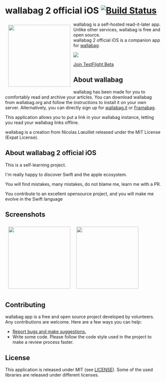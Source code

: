 # wallabag 2 official iOS [![Build Status](https://travis-ci.org/wallabag/ios-app.svg?branch=master)](https://travis-ci.org/wallabag/ios-app)

<img src="/readme/wallabag_logo.png" align="left" width="200" hspace="10" vspace="10">

wallabag is a self-hosted read-it-later app.  
Unlike other services, wallabag is free and open source.  
wallabag 2 official iOS is a companion app for [wallabag](https://www.wallabag.org).  

<p align="left">
	<a href="https://itunes.apple.com/fr/app/wallabag-2-official/id1170800946?mt=8">
		<img src="https://linkmaker.itunes.apple.com/assets/shared/badges/en-gb/appstore-lrg.svg"/>
	</a>
</p>

[Join TestFlight Beta](https://apple.co/2HRfIcY)

## About wallabag

wallabag has been made for you to comfortably read and archive your articles.
You can download wallabag from wallabag.org and follow the instructions to install it on your own server.
Alternatively, you can directly sign up for [wallabag.it](https://wallabag.it) or [Framabag](https://framabag.org).

This application allows you to put a link in your wallabag instance, letting you read your wallabag links offline.

wallabag is a creation from Nicolas Lœuillet released under the MIT License (Expat License).

## About wallabag 2 official iOS

This is a self-learning project.

I'm really happy to discover Swift and the apple ecosystem.

You will find mistakes, many mistakes, do not blame me, learn me with a PR.

You contribute to an excellent opensource project, and you will make me evolve in the Swift language


## Screenshots
[<img src="/fastlane/framed/iPhone6Plus-01Home-d41d8cd98f00b204e9800998ecf8427e_framed.png" align="left" width="200" hspace="10" vspace="10">](/fastlane/framed/iPhone6Plus-01Home-d41d8cd98f00b204e9800998ecf8427e_framed.png)
[<img src="/fastlane/framed/iPhone6Plus-02Article-d41d8cd98f00b204e9800998ecf8427e_framed.png" align="center" width="200" hspace="10" vspace="10">](/fastlane/framed/iPhone6Plus-02Article-d41d8cd98f00b204e9800998ecf8427e_framed.png)

## Contributing
wallabag app is a free and open source project developed by volunteers. Any contributions are welcome. Here are a few ways you can help:
 * [Report bugs and make suggestions.](https://github.com/wallabag/ios-app/issues)
 * Write some code. Please follow the code style used in the project to make a review process faster.

## License

This application is released under MIT (see [LICENSE](LICENSE)).
Some of the used libraries are released under different licenses.
